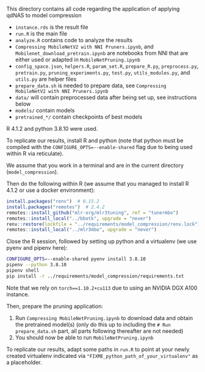 This directory contains all code regarding the application of applying qdNAS to model compression

* `instance.rds` is the result file
* `run.R` is the main file
* `analyze.R` contains code to analyze the results
* `Compressing MobileNetV2 with NNI Pruners.ipynb`, and `Mobilenet_download_pretrain.ipynb` are notebooks from NNI that are either used or adapted in `MobileNetPruning.ipynb`
* `config_space.json`, `helpers.R`, `param_set.R`, `prepare_R.py`, `preprocess.py`, `pretrain.py`, `pruning_experiments.py`, `test.py`, `utils_modules.py`, and `utils.py` are helper files
* `prepare_data.sh` is needed to prepare data, see `Compressing MobileNetV2 with NNI Pruners.ipynb`
* `data/` will contain preprocessed data after being set up, see instructions below
* `models/` contain models
* `pretrained_*/` contain checkpoints of best models


R 4.1.2 and python 3.8.10 were used.

To replicate our results, install R and python (note that python must be compiled with the `CONFIGURE_OPTS=--enable-shared` flag due to being used within R via reticulate).

We assume that you work in a terminal and are in the current directory (`model_compression`).

Then do the following within R (we assume that you managed to install R 4.1.2 or use a docker environment):

```r
install.packages("renv")  # 0.15.2
install.packages("remotes")  # 2.4.2
remotes::install_github("mlr-org/mlr3tuning", ref = "tunermbo")
remotes::install_local("../bbotk", upgrade = "never")
renv::restore(lockfile = "../requirements/model_compression/renv.lock")
remotes::install_local("../mlr3mbo", upgrade = "never")
```

Close the R session, followed by setting up python and a virtualenv (we use pyenv and pipenv here):

```bash
CONFIGURE_OPTS=--enable-shared pyenv install 3.8.10
pipenv --python 3.8.10
pipenv shell
pip install -r ../requirements/model_compression/requirements.txt
```

Note that we rely on `torch==1.10.2+cu113` due to using an NVIDIA DGX A100 instance.

Then, prepare the pruning application:

1. Run `Compressing MobileNetPruning.ipynb` to download data and obtain the pretrained model(s) (only do this up to including the `# Run prepare_data.sh` part, all parts following thereafter are not needed)
2. You should now be able to run `MobileNetPruning.ipynb`

To replicate our results, adapt some paths in `run.R` to point at your newly created virtualenv indicated via `"FIXME_python_path_of_your_virtualenv"` as a placeholder.

